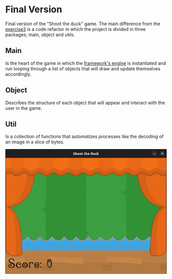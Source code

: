 # Final Version

Final version of the "Shoot the duck" game. The main difference from the
[exercise3](https://github.com/DiabeticOwl/Learning_Ebiten/blob/master/basic-shooter/exercise3/)
is a code refactor in which the project is divided in three packages; main,
object and utils.

## Main

Is the heart of the game in which the [framework's engine](https://ebitengine.org/)
is instantiated and run looping through a list of objects that will draw and
update themselves accordingly.

## Object

Describes the structure of each object that will appear and interact with the
user in the game.

## Util

Is a collection of functions that automatizes processes like the decoding of an
image in a slice of bytes.

![gamePreview](https://github.com/DiabeticOwl/Learning_Ebiten/blob/master/basic-shooter/shoot-the-duck/Shoot-The-Duck-Initial.gif)
